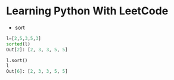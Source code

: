 # Learning Python With LeetCode

* sort

```python
l=[2,5,3,5,3]
sorted(l)
Out[2]: [2, 3, 3, 5, 5]

l.sort()
l
Out[6]: [2, 3, 3, 5, 5]
```
